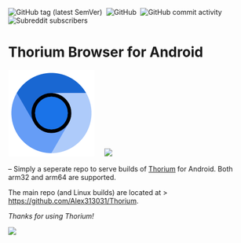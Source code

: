 ![GitHub tag (latest SemVer)](https://img.shields.io/github/v/tag/alex313031/thorium-android?label=Version%3A) &nbsp;![GitHub](https://img.shields.io/github/license/alex313031/thorium-android?color=green&label=License%3A) &nbsp;![GitHub commit activity](https://img.shields.io/github/commit-activity/w/alex313031/thorium?color=blueviolet&label=Commit%20Activity%3A) &nbsp;![Subreddit subscribers](https://img.shields.io/reddit/subreddit-subscribers/ChromiumBrowser?style=social)

# Thorium Browser for Android

<img src="https://github.com/Alex313031/Thorium-Android/blob/main/ThoriumLogo.png"> &nbsp;&nbsp;&nbsp;&nbsp;<img src="[https://github.com/Alex313031/Thorium-Android/blob/main/Android_Robot.svg](https://raw.githubusercontent.com/solomonrajan/Thorium-Android/main/android-2023-rebrand-3-anim.gif)" width="162">

 &ndash; Simply a seperate repo to serve builds of [Thorium](https://thorium.rocks/) for Android. Both arm32 and arm64 are supported.

The main repo (and Linux builds) are located at > https://github.com/Alex313031/Thorium.

*Thanks for using Thorium!*

<img src="https://github.com/Alex313031/Thorium/blob/main/logos/STAGING/Thorium90_504.jpg" width="200">
